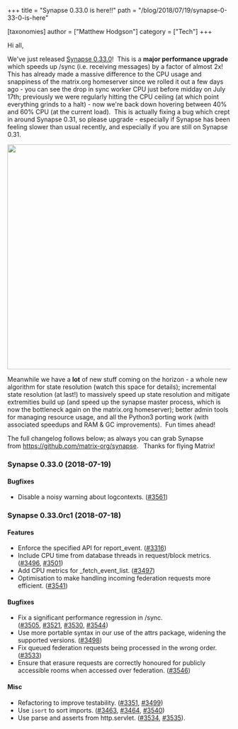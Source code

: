 +++
title = "Synapse 0.33.0 is here!!"
path = "/blog/2018/07/19/synapse-0-33-0-is-here"

[taxonomies]
author = ["Matthew Hodgson"]
category = ["Tech"]
+++

Hi all,

We've just released <a href="https://github.com/matrix-org/synapse/releases/tag/v0.33.0">Synapse 0.33.0</a>!  This is a <strong>major performance upgrade</strong> which speeds up /sync (i.e. receiving messages) by a factor of almost 2x!  This has already made a massive difference to the CPU usage and snappiness of the matrix.org homeserver since we rolled it out a few days ago - you can see the drop in sync worker CPU just before midday on July 17th; previously we were regularly hitting the CPU ceiling (at which point everything grinds to a halt) - now we're back down hovering between 40% and 60% CPU (at the current load).  This is actually fixing a bug which crept in around Synapse 0.31, so please upgrade - especially if Synapse has been feeling slower than usual recently, and especially if you are still on Synapse 0.31.

<a href="/blog/wp-content/uploads/2018/07/Screen-Shot-2018-07-19-at-13.00.01-1.png"><img class="aligncenter wp-image-3406" src="/blog/wp-content/uploads/2018/07/Screen-Shot-2018-07-19-at-13.00.01-1-1024x639.png" alt="" width="813" height="507" /></a>

Meanwhile we have a <strong>lot</strong> of new stuff coming on the horizon - a whole new algorithm for state resolution (watch this space for details); incremental state resolution (at last!) to massively speed up state resolution and mitigate extremities build up (and speed up the synapse master process, which is now the bottleneck again on the matrix.org homeserver); better admin tools for managing resource usage, and all the Python3 porting work (with associated speedups and RAM &amp; GC improvements).  Fun times ahead!

The full changelog follows below; as always you can grab Synapse from <a href="https://github.com/matrix-org/synapse">https://github.com/matrix-org/synapse</a>.   Thanks for flying Matrix!

<h3>Synapse 0.33.0 (2018-07-19)</h3>
<h4>Bugfixes</h4>
<ul>
 	<li>Disable a noisy warning about logcontexts. (<a href="https://github.com/matrix-org/synapse/issues/3561">#3561</a>)</li>
</ul>
<h3>Synapse 0.33.0rc1 (2018-07-18)</h3>
<h4>Features</h4>
<ul>
 	<li>Enforce the specified API for report_event. (<a href="https://github.com/matrix-org/synapse/issues/3316">#3316</a>)</li>
 	<li>Include CPU time from database threads in request/block metrics. (<a href="https://github.com/matrix-org/synapse/issues/3496">#3496</a>, <a href="https://github.com/matrix-org/synapse/issues/3501">#3501</a>)</li>
 	<li>Add CPU metrics for _fetch_event_list. (<a href="https://github.com/matrix-org/synapse/issues/3497">#3497</a>)</li>
 	<li>Optimisation to make handling incoming federation requests more efficient. (<a href="https://github.com/matrix-org/synapse/issues/3541">#3541</a>)</li>
</ul>
<h4>Bugfixes</h4>
<ul>
 	<li>Fix a significant performance regression in /sync. (<a href="https://github.com/matrix-org/synapse/issues/3505">#3505</a>, <a href="https://github.com/matrix-org/synapse/issues/3521">#3521</a>, <a href="https://github.com/matrix-org/synapse/issues/3530">#3530</a>, <a href="https://github.com/matrix-org/synapse/issues/3544">#3544</a>)</li>
 	<li>Use more portable syntax in our use of the attrs package, widening the supported versions. (<a href="https://github.com/matrix-org/synapse/issues/3498">#3498</a>)</li>
 	<li>Fix queued federation requests being processed in the wrong order. (<a href="https://github.com/matrix-org/synapse/issues/3533">#3533</a>)</li>
 	<li>Ensure that erasure requests are correctly honoured for publicly accessible rooms when accessed over federation. (<a href="https://github.com/matrix-org/synapse/issues/3546">#3546</a>)</li>
</ul>
<h4>Misc</h4>
<ul>
 	<li>Refactoring to improve testability. (<a href="https://github.com/matrix-org/synapse/issues/3351">#3351</a>, <a href="https://github.com/matrix-org/synapse/issues/3499">#3499</a>)</li>
 	<li>Use <code>isort</code> to sort imports. (<a href="https://github.com/matrix-org/synapse/issues/3463">#3463</a>, <a href="https://github.com/matrix-org/synapse/issues/3464">#3464</a>, <a href="https://github.com/matrix-org/synapse/issues/3540">#3540</a>)</li>
 	<li>Use parse and asserts from http.servlet. (<a href="https://github.com/matrix-org/synapse/issues/3534">#3534</a>, <a href="https://github.com/matrix-org/synapse/issues/3535">#3535</a>).</li>
</ul>
